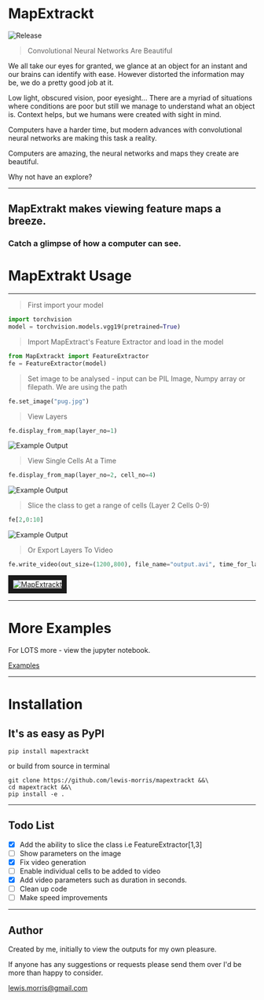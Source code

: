 # MapExtrackt
![Release](https://img.shields.io/github/v/release/lewis-morris/mapextrackt "Release")
> Convolutional Neural Networks Are Beautiful

We all take our eyes for granted, we glance at an object for an instant and our brains can identify with ease.
However distorted the information may be, we do a pretty good job at it.

Low light, obscured vision, poor eyesight... There are a myriad of situations where conditions are poor but still we manage to understand what an object is.
Context helps, but we humans were created with sight in mind.

Computers have a harder time, but modern advances with convolutional neural networks are making this task a reality.

Computers are amazing, the neural networks and maps they create are beautiful.

Why not have an explore?

----------------------------

## MapExtrakt makes viewing feature maps a breeze.

### Catch a glimpse of how a computer can see.

 
# MapExtrakt Usage

----------------------------
> First import your model

```python
import torchvision
model = torchvision.models.vgg19(pretrained=True)
```

> Import MapExtract's Feature Extractor and load in the model

```python
from MapExtrackt import FeatureExtractor
fe = FeatureExtractor(model)
```

> Set image to be analysed - input can be PIL Image, Numpy array or filepath. We are using the path

```python
fe.set_image("pug.jpg")
```
> View Layers

```python
fe.display_from_map(layer_no=1)
```

![Example Output](https://raw.githubusercontent.com/lewis-morris/mapextrackt/master/examples/output.jpg "Example Output")

> View Single Cells At a Time

```python
fe.display_from_map(layer_no=2, cell_no=4)
```
![Example Output](https://raw.githubusercontent.com/lewis-morris/mapextrackt/master/examples/output1.jpg "Example Output")

> Slice the class to get a range of cells  (Layer 2 Cells 0-9)

```python
fe[2,0:10]
```
![Example Output](https://raw.githubusercontent.com/lewis-morris/mapextrackt/master/examples/output2.jpg "Example Output")

> Or Export Layers To Video

```python
fe.write_video(out_size=(1200,800), file_name="output.avi", time_for_layer=60, transition_perc_layer=0.2)
```

<a href="https://www.youtube.com/watch?v=LZTGIYxczFc&feature=youtu.be" target="_blank">
    <img src="https://raw.githubusercontent.com/lewis-morris/mapextrackt/master/examples/youtube.png" alt="MapExtrackt" border="10" />
</a>

------------------------------------------------
# More Examples

For LOTS more - view the jupyter notebook.

[Examples](./examples/examples.ipynb)

------------------------------------------------

# Installation

## It's as easy as PyPI

```
pip install mapextrackt
```

or build from source in terminal 

```
git clone https://github.com/lewis-morris/mapextrackt &&\
cd mapextrackt &&\
pip install -e .
```

------------------------------------------------

Todo List
-----------------

- [x] Add the ability to slice the class i.e  FeatureExtractor[1,3]
- [ ] Show parameters on the image 
- [x] Fix video generation
- [ ] Enable individual cells to be added to video 
- [x] Add video parameters such as duration in seconds.
- [ ] Clean up code 
- [ ] Make speed improvements

-----------------
Author
-----------------

Created by me, initially to view the outputs for my own pleasure. 

If anyone has any suggestions or requests please send them over I'd be more than happy to consider.

lewis.morris@gmail.com
